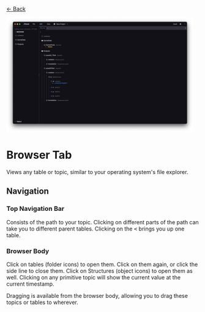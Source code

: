 <div class="docs-nav"><p><a href="../MAIN.md">← Back</a></p></div>

<img src="./browser.png" height="300px">

# Browser Tab

Views any table or topic, similar to your operating system's file explorer.

## Navigation

### Top Navigation Bar
Consists of the path to your topic. Clicking on different parts of the path can take you to different parent tables. Clicking on the <kbd><</kbd> brings you up one table.

### Browser Body
Click on tables (folder icons) to open them. Click on them again, or click the side line to close them. Click on Structures (object icons) to open them as well. Clicking on any primitive topic will show the current value at the current timestamp.  

Dragging is available from the browser body, allowing you to drag these topics or tables to wherever.
